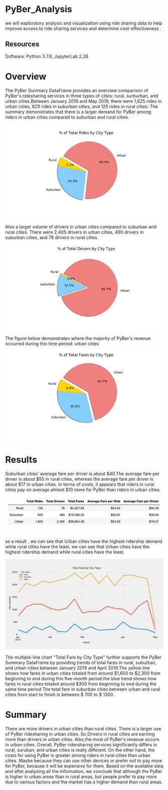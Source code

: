 # PyBer_Analysis
we will exploratory analysis and visualization using ride sharing data to help improve access to ride sharing services and determine cost-effectiveness .<br/>
## Resources<br/>
Software: Python 3.7.6, JupyterLab 2.26<br/>

# Overview<br/>
The PyBer Summary DataFrame provides an overview comparison of PyBer's ridesharing services in three types of cities: rural, surburban, and urban cities.Between January 2019 and May 2019, there were 1,625 rides in urban cities, 625 rides in suburban cities, and 125 rides in rural cities.  The summary demonstrates that there is a larger demand for PyBer among riders in urban cities compared to suburban and rural cities.

![pic6.png](/Resources/pic6.png)<br/>

 Also a larger volume of drivers in urban cities compared to suburban and rural cities. There were 2,405 drivers in urban cities, 490 drivers in suburban cities, and 78 drivers in rural cities.
![pic7.png](/Resources/pic7.png)<br/>
 The figure below demonstrates where the majority of PyBer's revenue occurred during this time period: urban cities
 ![pic5.png](/Resources/pic5.png)<br/>
# Results<br/>


Suburban cities' average fare per driver is about $40.The average fare per driver is about $55 in rural cities, whereas the average fare per driver is about $17 in urban cities. In terms of costs, it appears that riders in rural cities pay on average almost $10 more for PyBer than riders in urban cities.


![PyBerSummaryDF.png](/Resources/PyBerSummaryDF.png)<br/>


 <br/>as a result , we can see that Urban cities have the highest ridership demand while rural cities have the least. we can see that Urban cities have the highest ridership demand while rural cities have the least.
 
 ![pic8.png](/Resources/pic8.png)<br/>
 
 The multiple-line chart "Total Fare by City Type" further supports the PyBer Summary DataFrame by providing trends of total fares in rural, suburban, and urban cities between January 2019 and April 2019.The yellow line shows how fares in urban cities totaled from around $1,600 to $2,300 from beginning to end during this five-month period.the blue trend shows how fares in rural cities totaled around $300 from beginning to end during the same time period
 The total fare in suburban cities between urban and rural cities from start to finish is between $ 700  to $ 1300.<br/>
  # Summary
There are more drivers in urban cities than rural cities.
There is a larger use of PyBer ridesharing in urban cities.
 So,Drivers in rural cities are earning more than drivers in urban cities. Also,the most  of PyBer's revenue occurs in urban cities.
Overall, PyBer ridersharing services significantly differs in rural, suruban, and urban cities is really different.
On the other hand, the costs for using PyBer is greater among riders in rural cities than urban cities. Maybe because they can use other devices or prefer not to pay more for PyBer, because it will be expensive for them.
Based on the available data and after analyzing all the information, we conclude that although the PyBer is higher in urban areas than in rural areas, but people prefer to pay more due to various factors and the market has a higher demand than rural areas.
